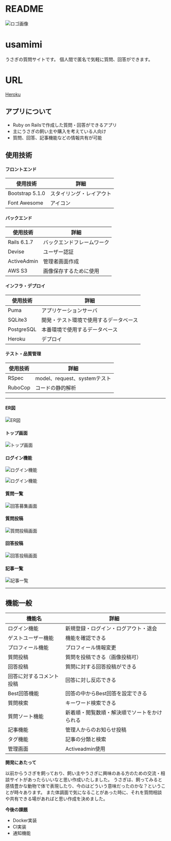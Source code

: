 # **README**

![ロゴ画像](./RM_logo.jpg)


# **usamimi**
うさぎの質問サイトです。
個人間で匿名で気軽に質問、回答ができます。


# **URL**
[Heroku](https://usamimi.herokuapp.com/)






## **アプリについて**
- Ruby on Railsで作成した質問・回答ができるアプリ
- 主にうさぎの飼い主や購入を考えている人向け
- 質問、回答、記事機能などの情報共有が可能





## **使用技術**

#### **フロントエンド**

| **使用技術** | **詳細** |
----|----
| Bootstrap 5.1.0 | スタイリング・レイアウト |
| Font Awesome | アイコン |



#### **バックエンド**

| **使用技術** | **詳細** |
----|----
| Rails 6.1.7 |  バックエンドフレームワーク |
| Devise | ユーザー認証 |
| ActiveAdmin | 管理者画面作成 |
| AWS S3 | 画像保存するために使用 |



#### **インフラ・デプロイ**

| **使用技術** | **詳細** |
----|----
| Puma | アプリケーションサーバ |
| SQLite3 | 開発・テスト環境で使用するデータベース |
| PostgreSQL | 本番環境で使用するデータベース |
| Heroku | デプロイ |



#### **テスト・品質管理**

| **使用技術** | **詳細** |
----|----
| RSpec | model、request、systemテスト |
| RuboCop | コードの静的解析 |





***


#### **ER図**
![ER図](./RM_er.png)

#### **トップ画面**
![トップ画面](./RM_top.png)

#### **ログイン機能**
![ログイン機能](./RM_signup.jpg)

![ログイン機能](./RM_signin.jpg)

#### **質問一覧**
![回答募集画面](./RM_answers.jpg)

#### **質問投稿**
![質問投稿画面](./RM_questions_new.jpg)

#### **回答投稿**
![回答投稿画面](./RM_answers2.jpg)

#### **記事一覧**
![記事一覧](./RM_articles.jpg)


***





## **機能一般**

| 機能名 | 詳細 |
----|----
| ログイン機能 | 新規登録・ログイン・ログアウト・退会 |
| ゲストユーザー機能 | 機能を確認できる |
| プロフィール機能 | プロフィール情報変更 |
| 質問投稿 | 質問を投稿できる（画像投稿可） |
| 回答投稿 | 質問に対する回答投稿ができる |
| 回答に対するコメント投稿 | 回答に対し反応できる |
| Best回答機能 | 回答の中からBest回答を設定できる　 |
| 質問検索 | キーワード検索できる |
| 質問ソート機能 | 新着順・閲覧数順・解決順でソートをかけられる |
| 記事機能 | 管理人からのお知らせ投稿 |
| タグ機能 | 記事の分類と検索 |
| 管理画面 | Activeadmin使用 |





**開発にあたって**

以前からうさぎを飼っており、飼い主やうさぎに興味のある方のための交流・相談サイトがあったらいいなと思い作成いたしました。
うさぎは、飼ってみると感情豊かな動物で体で表現したり、今のはどういう意味だったのかな？ということが時々あります。
また体調面で気になることがあった時に、それを質問相談や共有できる場があればと思い作成を決めました。



**今後の課題**

- Docker実装
- CI実装
- 通知機能
